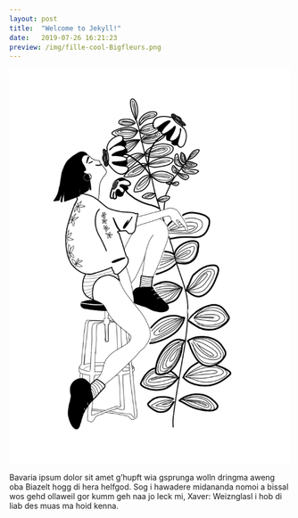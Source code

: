 ```yaml
---
layout: post
title:  "Welcome to Jekyll!"
date:   2019-07-26 16:21:23
preview: /img/fille-cool-Bigfleurs.png
---
```


![Picture 1](/img/fille-cool-Bigfleurs.png)

Bavaria ipsum dolor sit amet g’hupft wia gsprunga wolln dringma aweng oba Biazelt hogg di hera helfgod. Sog i hawadere midananda nomoi a bissal wos gehd ollaweil gor kumm geh naa jo leck mi, Xaver: Weiznglasl i hob di liab des muas ma hoid kenna.
